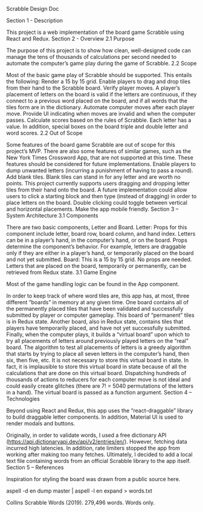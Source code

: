 Scrabble Design Doc

Section 1 - Description
 
This project is a web implementation of the board game Scrabble using React and Redux.
Section 2 - Overview
2.1 Purpose
 
The purpose of this project is to show how clean, well-designed code can manage the tens of thousands of calculations per second needed to automate the computer’s game play during the game of Scrabble.
2.2 Scope
 
Most of the basic game play of Scrabble should be supported. This entails the following:
Render a 15 by 15 grid.
Enable players to drag and drop tiles from their hand to the Scrabble board.
Verify player moves. A player’s placement of letters on the board is valid if the letters are continuous, if they connect to a previous word placed on the board, and if all words that the tiles form are in the dictionary.
Automate computer moves after each player move.
Provide UI indicating when moves are invalid and when the computer passes.
Calculate scores based on the rules of Scrabble. Each letter has a value. In addition, special boxes on the board triple and double letter and word scores.
2.2 Out of Scope
 
Some features of the board game Scrabble are out of scope for this project’s MVP. There are also some features of similar games, such as the New York Times Crossword App, that are not supported at this time. These features should be considered for future implementations.
Enable players to dump unwanted letters (incurring a punishment of having to pass a round).
Add blank tiles. Blank tiles can stand in for any letter and are worth no points.
 This project currently supports users dragging and dropping letter tiles from their hand onto the board. A future implementation could allow users to click a starting block and then type (instead of dragging) in order to place letters on the board. Double clicking could toggle between vertical and horizontal placements.
Make the app mobile friendly.
Section 3 – System Architecture
3.1 Components
 
There are two basic components, Letter and Board.
Letter: Props for this component include letter, board row, board column, and hand index. Letters can be in a player’s hand, in the computer’s hand, or on the board. Props determine the component’s behavior. For example, letters are draggable only if they are either in a player’s hand, or temporarily placed on the board and not yet submitted.
Board: This is a 15 by 15 grid. No props are needed. Letters that are placed on the board, temporarily or permanently, can be retrieved from Redux state.
3.1 Game Engine
 
Most of the game handling logic can be found in the App component.

In order to keep track of where word tiles are, this app has, at most, three different “boards” in memory at any given time. One board contains all of the permanently placed tiles that have been validated and successfully submitted by player or computer gameplay. This board of “permanent” tiles is in Redux state. Another board, also in Redux state, contains tiles that players have temporarily placed, and have not yet successfully submitted. Finally, when the computer plays, it builds a “virtual board” upon which to try all placements of letters around previously played letters on the “real” board. The algorithm to test all placements of letters is a greedy algorithm that starts by trying to place all seven letters in the computer’s hand, then six, then five, etc. It is not necessary to store this virtual board in state. In fact, it is implausible to store this virtual board in state because of all the calculations that are done on this virtual board. Dispatching hundreds of thousands of actions to reducers for each computer move is not ideal and could easily create glitches (there are 7! = 5040 permutations of the letters in a hand). The virtual board is passed as a function argument.
Section 4 – Technologies
 
Beyond using React and Redux, this app uses the “react-draggable” library to build draggable letter components. In addition, Material UI is used to render modals and buttons.

Originally, in order to validate words, I used a free dictionary API (https://api.dictionaryapi.dev/api/v2/entries/en/). However, fetching data incurred high latencies. In addition, rate limiters stopped the app from working after making too many fetches. Ultimately, I decided to add a local text file containing words from an official Scrabble library to the app itself.
Section 5 – References

Inspiration for styling the board was drawn from a public source here.


aspell -d en dump master | aspell -l en expand > words.txt

Collins Scrabble Words (2019). 279,496 words. Words only.
